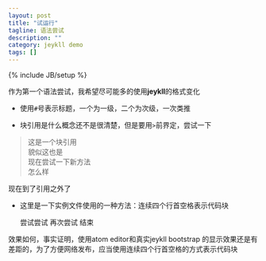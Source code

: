 ```yaml
---
layout: post
title: "试运行"
tagline: 语法尝试
description: ""
category: jeykll demo
tags: []
---
```

{% include JB/setup %}

作为第一个语法尝试，我希望尽可能多的使用**jeykll**的格式变化

* 使用`#`号表示标题，一个为一级，二个为次级，一次类推

* 块引用是什么概念还不是很清楚，但是要用`>`前界定，尝试一下
>这是一个块引用  
貌似这也是  
现在尝试一下新方法  
怎么样

 现在到了引用之外了  
* 这里是一下实例文件使用的一种方法：连续四个行首空格表示代码块

    尝试尝试
    再次尝试
    结束

 效果如何，事实证明，使用atom editor和真实jeykll bootstrap 的显示效果还是有差距的，为了方便网络发布，应当使用连续四个行首空格的方式表示代码块
